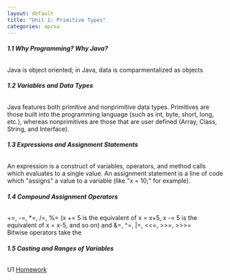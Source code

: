 ```yaml
---
layout: default
title: "Unit 1: Primitive Types"
categories: apcsa
---
```

<h6><b>1.1 Why Programming? Why Java?</b></h6>
Java is object oriented; in Java, data is comparmentalized as objects
<h6><b>1.2 Variables and Data Types</b></h6>
Java features both primitive and nonprimitive data types. Primitives are those built into the programming language (such as int, byte, short, long, etc.), whereas nonprimitives are those that are user defined (Array, Class, String, and Interface).
<h6><b>1.3 Expressions and Assignment Statements</b></h6>
An expression is a construct of variables, operators, and method calls which evaluates to a single value. An assignment statement is a line of code which "assigns" a value to a variable (like "x = 10;" for example).
<h6><b>1.4 Compound Assignment Operators</b></h6>
+=, -=, *=, /=, %= (x += 5 is the equivalent of x = x+5, x -= 5 is the equivalent of x = x-5, and so on) and &=, ^=, |=, <<=, >>=, >>>=
<br>Bitwise operators take the 
<h6><b>1.5 Casting and Ranges of Variables</b></h6>
U1 <a href="https://github.com/wangzi190/projectc190/blob/master/_notebooks/2022-12-01-apcsa-unit-1.ipynb" target="_blank"><u>H</u>omework</a>
<br>